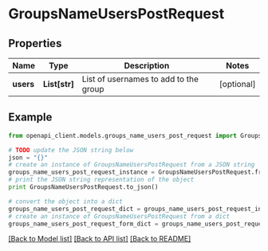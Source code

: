# GroupsNameUsersPostRequest


## Properties

Name | Type | Description | Notes
------------ | ------------- | ------------- | -------------
**users** | **List[str]** | List of usernames to add to the group | [optional] 

## Example

```python
from openapi_client.models.groups_name_users_post_request import GroupsNameUsersPostRequest

# TODO update the JSON string below
json = "{}"
# create an instance of GroupsNameUsersPostRequest from a JSON string
groups_name_users_post_request_instance = GroupsNameUsersPostRequest.from_json(json)
# print the JSON string representation of the object
print GroupsNameUsersPostRequest.to_json()

# convert the object into a dict
groups_name_users_post_request_dict = groups_name_users_post_request_instance.to_dict()
# create an instance of GroupsNameUsersPostRequest from a dict
groups_name_users_post_request_form_dict = groups_name_users_post_request.from_dict(groups_name_users_post_request_dict)
```
[[Back to Model list]](../README.md#documentation-for-models) [[Back to API list]](../README.md#documentation-for-api-endpoints) [[Back to README]](../README.md)


